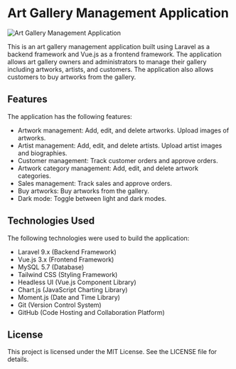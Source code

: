 # Art Gallery Management Application

![Art Gallery Management Application](src/assets/img/Demo.png)

This is an art gallery management application built using Laravel as a backend framework and Vue.js as a frontend framework. The application allows art gallery owners and administrators to manage their gallery including artworks, artists, and customers. The application also allows customers to buy artworks from the gallery.

## Features

The application has the following features:

- Artwork management: Add, edit, and delete artworks. Upload images of artworks.
- Artist management: Add, edit, and delete artists. Upload artist images and biographies.
- Customer management: Track customer orders and approve orders.
- Artwork category management: Add, edit, and delete artwork categories.
- Sales management: Track sales and approve orders.
- Buy artworks: Buy artworks from the gallery.
- Dark mode: Toggle between light and dark modes.

## Technologies Used

The following technologies were used to build the application:

- Laravel 9.x (Backend Framework)
- Vue.js 3.x (Frontend Framework)
- MySQL 5.7 (Database)
- Tailwind CSS (Styling Framework)
- Headless UI (Vue.js Component Library)
- Chart.js (JavaScript Charting Library)
- Moment.js (Date and Time Library)
- Git (Version Control System)
- GitHub (Code Hosting and Collaboration Platform)

## License

This project is licensed under the MIT License. See the LICENSE file for details.
